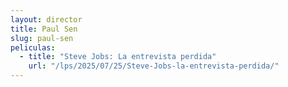 ```yaml
---
layout: director
title: Paul Sen
slug: paul-sen
peliculas:
  - title: "Steve Jobs: La entrevista perdida"
    url: "/lps/2025/07/25/Steve-Jobs-la-entrevista-perdida/"
---
```

